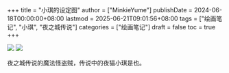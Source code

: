 +++
title = "小琪的设定图"
author = ["MinkieYume"]
publishDate = 2024-06-18T00:00:00+08:00
lastmod = 2025-06-21T09:01:56+08:00
tags = ["绘画笔记", "小琪", "夜之城传说"]
categories = ["绘画笔记"]
draft = false
toc = true
+++

![](/ox-hugo/minkie3.png)
![](/ox-hugo/minkie6.png)

夜之城传说的魔法怪盗贼，传说中的夜猫小琪是也。
